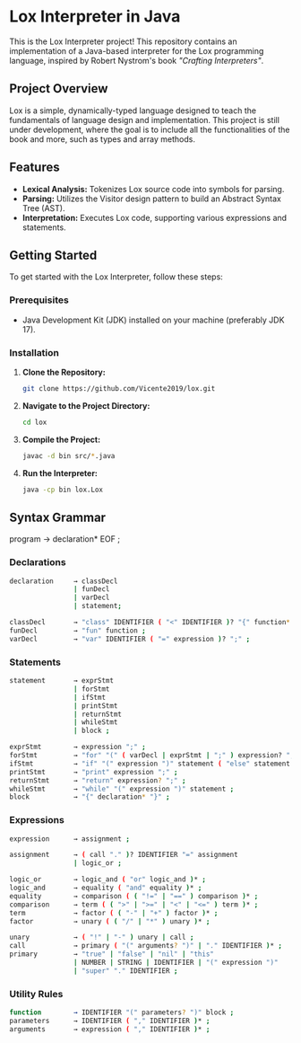 # Lox Interpreter in Java

This is the Lox Interpreter project! This repository contains an implementation of a Java-based interpreter for the Lox programming language, inspired by Robert Nystrom's book *"Crafting Interpreters"*.

## Project Overview

Lox is a simple, dynamically-typed language designed to teach the fundamentals of language design and implementation. This project is still under development, where the goal is to include all the functionalities of the book and more, such as types and array methods.

## Features

- **Lexical Analysis:** Tokenizes Lox source code into symbols for parsing.
- **Parsing:** Utilizes the Visitor design pattern to build an Abstract Syntax Tree (AST).
- **Interpretation:** Executes Lox code, supporting various expressions and statements.

## Getting Started

To get started with the Lox Interpreter, follow these steps:

### Prerequisites

- Java Development Kit (JDK) installed on your machine (preferably JDK 17).

### Installation

1. **Clone the Repository:**

   ```bash
   git clone https://github.com/Vicente2019/lox.git

2. **Navigate to the Project Directory:**

    ```bash
   cd lox

3. **Compile the Project:**

    ```bash
   javac -d bin src/*.java

4. **Run the Interpreter:**

    ```bash
   java -cp bin lox.Lox

## Syntax Grammar

program → declaration* EOF ;

### Declarations

```bash
declaration     → classDecl
                | funDecl
                | varDecl
                | statement;

classDecl       → "class" IDENTIFIER ( "<" IDENTIFIER )? "{" function* "}" ;
funDecl         → "fun" function ;
varDecl         → "var" IDENTIFIER ( "=" expression )? ";" ;
```

### Statements

```bash
statement       → exprStmt
                | forStmt
                | ifStmt
                | printStmt
                | returnStmt
                | whileStmt
                | block ;

exprStmt        → expression ";" ;
forStmt         → "for" "(" ( varDecl | exprStmt | ";" ) expression? ";" expression? ")" statement ;
ifStmt          → "if" "(" expression ")" statement ( "else" statement )? ;
printStmt       → "print" expression ";" ;
returnStmt      → "return" expression? ";" ;
whileStmt       → "while" "(" expression ")" statement ;
block           → "{" declaration* "}" ;
```

### Expressions

```bash
expression      → assignment ; 

assignment      → ( call "." )? IDENTIFIER "=" assignment
                | logic_or ;

logic_or        → logic_and ( "or" logic_and )* ;
logic_and       → equality ( "and" equality )* ;
equality        → comparison ( ( "!=" | "==" ) comparison )* ;
comparison      → term ( ( ">" | ">=" | "<" | "<=" ) term )* ;
term            → factor ( ( "-" | "+" ) factor )* ;
factor          → unary ( ( "/" | "*" ) unary )* ;

unary           → ( "!" | "-" ) unary | call ;
call            → primary ( "(" arguments? ")" | "." IDENTIFIER )* ;
primary         → "true" | "false" | "nil" | "this"
                | NUMBER | STRING | IDENTIFIER | "(" expression ")"
                | "super" "." IDENTIFIER ;
```

### Utility Rules

```bash
function        → IDENTIFIER "(" parameters? ")" block ;
parameters      → IDENTIFIER ( "," IDENTIFIER )* ;
arguments       → expression ( "," IDENTIFIER )* ;
```